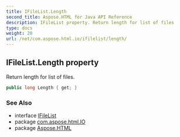 ```yaml
---
title: IFileList.Length
second_title: Aspose.HTML for Java API Reference
description: IFileList property. Return length for list of files
type: docs
weight: 20
url: /net/com.aspose.html.io/ifilelist/length/
---
```

## IFileList.Length property

Return length for list of files.

```java
public long Length { get; }
```

### See Also

* interface [IFileList](../)
* package [com.aspose.html.IO](../../ifilelist/)
* package [Aspose.HTML](../../../)

